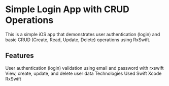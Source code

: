 # Simple Login App with CRUD Operations

This is a simple iOS app that demonstrates user authentication (login) and basic CRUD (Create, Read, Update, Delete) operations using RxSwift.

## Features

User authentication (login) validation using email and password with rxswift
View, create, update, and delete user data
Technologies Used
Swift
Xcode
RxSwift
